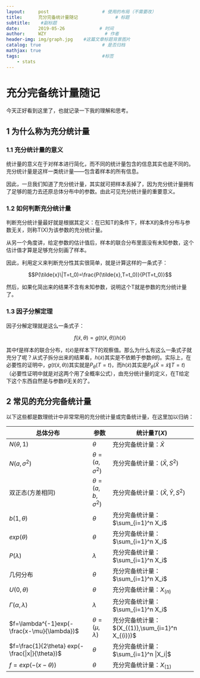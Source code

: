 ```yaml
---
layout:     post                    # 使用的布局（不需要改）
title:      充分完备统计量随记              # 标题 
subtitle:    #副标题
date:       2019-05-26             # 时间
author:     WZY                      # 作者
header-img: img/graph.jpg    #这篇文章标题背景图片
catalog: true                       # 是否归档
mathjax: true
tags:                               #标签
    - stats
--- 
```

# 充分完备统计量随记

今天正好看到这里了，也就记录一下我的理解和思考。

## 1 为什么称为充分统计量

### 1.1 充分统计量的意义

统计量的意义在于对样本进行简化，而不同的统计量包含的信息其实也是不同的。充分统计量是这样一类统计量——包含着样本的所有信息。

因此，一旦我们知道了充分统计量，其实就可把样本丢掉了，因为充分统计量拥有了足够的能力去还原总体分布中的参数。由此可见充分统计量的重要意义。

### 1.2 如何判断充分统计量

判断充分统计量最好就是根据其定义：在已知T的条件下，样本X的条件分布与参数无关，则称T(X)为该参数的充分统计量。

从另一个角度讲，给定参数的估计值后，样本的联合分布里面没有未知参数，这个估计值才算是足够充分刻画了样本。

因此，利用定义来判断充分性其实很简单，就是计算这样的一条式子：

$$P(\tilde{x}\|T=t_0)=\frac{P(\tilde{x},T=t_0)}{P(T=t_0)}$$

然后，如果化简出来的结果不含有未知参数，说明这个T就是参数的充分统计量了。

### 1.3 因子分解定理

因子分解定理就是这么一条式子：

$$f(\tilde{x},\theta)=g(t(\tilde{x},\theta))h(\tilde{x})$$

其中f是样本的联合分布，$t(\tilde{x})$是样本下T的观察值。那么为什么有这么一条式子就充分了呢？从式子拆分出来的结果看，$h(\tilde{x})$其实是不依赖于参数$\theta$的。实际上，在必要性的证明中，$g(t(\tilde{x},\theta))$其实就是$P_{\theta}(T=t)$，而$h(\tilde{x})$其实是$P_{\theta}(\tilde{X}=\tilde{x}\|T=t)$（必要性证明中就是对这两个用了全概率公式），由充分统计量的定义，在T给定下这个东西自然是与参数$\theta$无关的了。

## 2 常见的充分完备统计量

以下这些都是数理统计中非常常用的充分统计量或完备统计量，在这里加以归纳：

| 总体分布 | 参数 | 统计量$T(X)$ |
|---|---|---|
|$N(\theta,1)$|$\theta$|充分完备统计量：$\bar{X}$|
|$N(a,\sigma^2)$|$\theta=(a,\sigma^2)$|充分完备统计量：$(\bar{X},S^2)$|
|双正态(方差相同)|$\theta=(a,b,\sigma^2)$|充分完备统计量：$(\bar{X},\bar{Y},S^2)$|
|$b(1,\theta)$|$\theta$|充分完备统计量：$\sum_{i=1}^n X_i$|
|$exp(\theta)$|$\theta$|充分完备统计量：$\sum_{i=1}^n X_i$|
|$P(\lambda)$|$\lambda$|充分完备统计量：$\sum_{i=1}^n X_i$|
|几何分布|$\theta$|充分完备统计量：$\sum_{i=1}^n X_i$|
|$U(0,\theta)$|$\theta$|充分完备统计量：$X_{(n)}$|
|$\Gamma(\alpha,\lambda)$|$\lambda$|充分完备统计量：$\sum_{i=1}^n X_i$|
|$f=\lambda^{-1}exp(-\frac{x-\mu}{\lambda})$|$\theta=(\mu,\lambda)$|充分完备统计量：$(X_{(1)},\sum_{i=1}^n X_{(i)})$|
|$f=\frac{1}{2\theta} exp(-\frac{\|x\|}{\theta})$|$\theta$|充分完备统计量：$\sum_{i=1}^n \|X_i\|$|
|$f=exp(-(x-\theta))$|$\theta$|充分完备统计量：$X_{(1)}$|
